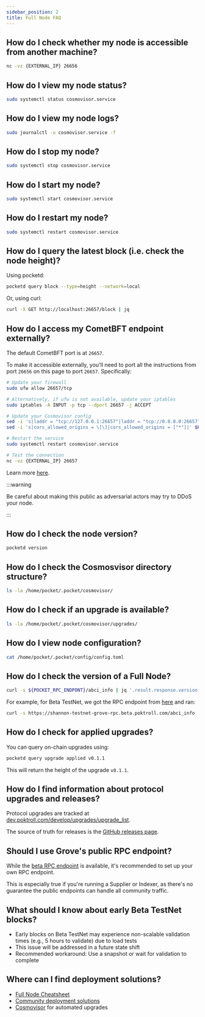 ```yaml
---
sidebar_position: 2
title: Full Node FAQ
---
```


## How do I check whether my node is accessible from another machine?

```bash
nc -vz {EXTERNAL_IP} 26656
```

## How do I view my node status?

```bash
sudo systemctl status cosmovisor.service
```

## How do I view my node logs?

```bash
sudo journalctl -u cosmovisor.service -f
```

## How do I stop my node?

```bash
sudo systemctl stop cosmovisor.service
```

## How do I start my node?

```bash
sudo systemctl start cosmovisor.service
```

## How do I restart my node?

```bash
sudo systemctl restart cosmovisor.service
```

## How do I query the latest block (i.e. check the node height)?

Using pocketd:

```bash
pocketd query block --type=height --network=local
```

Or, using curl:

```bash
curl -X GET http://localhost:26657/block | jq
```

## How do I access my CometBFT endpoint externally?

The default CometBFT port is at `26657`.

To make it accessible externally, you'll need to port all the instructions from
port `26656` on this page to port `26657`. Specifically:

```bash
# Update your firewall
sudo ufw allow 26657/tcp

# Alternatively, if ufw is not available, update your iptables
sudo iptables -A INPUT -p tcp --dport 26657 -j ACCEPT

# Update your Cosmovisor config
sed -i 's|laddr = "tcp://127.0.0.1:26657"|laddr = "tcp://0.0.0.0:26657"|' $HOME/.pocket/config/config.toml
sed -i 's|cors_allowed_origins = \[\]|cors_allowed_origins = ["*"]|' $HOME/.pocket/config/config.toml

# Restart the service
sudo systemctl restart cosmovisor.service

# Test the connection
nc -vz {EXTERNAL_IP} 26657
```

Learn more [here](https://docs.cometbft.com/main/rpc/).

:::warning

Be careful about making this public as adversarial actors may try to DDoS your node.

:::

## How do I check the node version?

```bash
pocketd version
```

## How do I check the Cosmosvisor directory structure?

```bash
ls -la /home/pocket/.pocket/cosmovisor/
```

## How do I check if an upgrade is available?

```bash
ls -la /home/pocket/.pocket/cosmovisor/upgrades/
```

## How do I view node configuration?

```bash
cat /home/pocket/.pocket/config/config.toml
```

## How do I check the version of a Full Node?

```bash
curl -s ${POCKET_RPC_ENDPONT}/abci_info | jq '.result.response.version'
```

For example, for Beta TestNet, we got the RPC endpoint from [here](../../2_explore/1_tools/2_shannon_beta.md) and ran:

```bash
curl -s https://shannon-testnet-grove-rpc.beta.poktroll.com/abci_info | jq '.result.response.version'
```

## How do I check for applied upgrades?

You can query on-chain upgrades using:

```bash
pocketd query upgrade applied v0.1.1
```

This will return the height of the upgrade `v0.1.1`.

## How do I find information about protocol upgrades and releases?

Protocol upgrades are tracked at [dev.poktroll.com/develop/upgrades/upgrade_list](https://dev.poktroll.com/develop/upgrades/upgrade_list#beta-testnet-protocol-upgrades).

The source of truth for releases is the [GitHub releases page](https://github.com/pokt-network/poktroll/releases/tag/v0.1.11).

## Should I use Grove's public RPC endpoint?

While the [beta RPC endpoint](https://shannon-testnet-grove-rpc.beta.poktroll.com) is available, it's recommended to set up your own RPC endpoint.

This is especially true if you're running a Supplier or Indexer, as there's no guarantee the public endpoints can handle all community traffic.

## What should I know about early Beta TestNet blocks?

- Early blocks on Beta TestNet may experience non-scalable validation times (e.g., 5 hours to validate) due to load tests
- This issue will be addressed in a future state shift
- Recommended workaround: Use a snapshot or wait for validation to complete

## Where can I find deployment solutions?

- [Full Node Cheatsheet](https://dev.poktroll.com/operate/cheat_sheets/full_node_cheatsheet)
- [Community deployment solutions](https://dev.poktroll.com/explore/community/community)
- [Cosmovisor](https://dev.poktroll.com/operate/cheat_sheets/full_node_cheatsheet#install--run-full-node-cosmovisor) for automated upgrades
